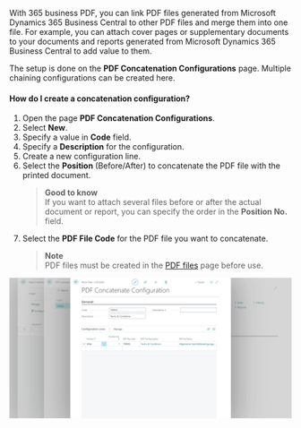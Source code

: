 With 365 business PDF, you can link PDF files generated from Microsoft Dynamics 365 Business Central to other PDF files and merge them into one file. For example, you can attach cover pages or supplementary documents to your documents and reports generated from Microsoft Dynamics 365 Business Central to add value to them.

The setup is done on the **PDF Concatenation Configurations** page. Multiple chaining configurations can be created here.

#### How do I create a concatenation configuration?

1. Open the page **PDF Concatenation Configurations**.
2. Select **New**.
3. Specify a value in **Code** field.
4. Specify a **Description** for the configuration.
5. Create a new configuration line.
6. Select the **Position** (Before/After) to concatenate the PDF file with the printed document.
   > **Good to know**<br>If you want to attach several files before or after the actual document or report, you can specify the order in the **Position No.** field.
7. Select the **PDF File Code** for the PDF file you want to concatenate.
   > **Note**<br>PDF files must be created in the [PDF files](../pdf-files/) page before use.

![Concatenate Configuration](/assets/images/365-business-pdf/concatenate-configuration.png)  

